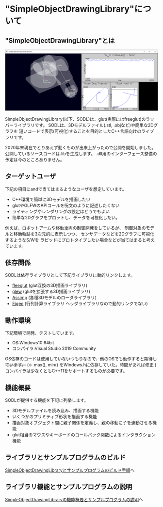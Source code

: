 
# "SimpleObjectDrawingLibrary"について

## "SimpleObjectDrawingLibrary"とは
![image_SODL_RobotAndGraph](fig/GraphPlot.PNG)

SimpleObjectDrawingLibrary(以下、SODL)は、glut(実際にはfreeglut)のラッパーライブラリです。
SODLは、3Dモデルファイル(.stl, .objなど)や簡単な2Dグラフを
短いコードで表示(可視化)することを目的としたC++言語向けのライブラリです。


2020年末現在でとりあえず動くものが出来上がったので公開を開始しました。公開しているソースコードは.libを生成します。
.dll用のインターフェース整備の予定は今のところありません。

## ターゲットユーザ
下記の項目にandで当てはまるようなユーザを想定しています。
- C++環境で簡単に3Dモデルを描画したい
- glutやGLFWのAPIコールを呪文のように記述したくない
- ライティングやレンダリングの設定はどうでもよい
- 簡単な2Dグラフをプロットし、データを可視化したい。

例えば、ロボットアームや移動車両の制御開発をしているが、
制御対象のモデルと移動軌跡を3次元的に表示しつつ、
センサデータなどを2Dグラフに可視化するようなS/Wを
ラピッドにプロトタイプしたい場合などが当てはまると考えています。

## 依存関係
SODLは依存ライブラリとして下記ライブラリに動的リンクします。
- [fleeglut](http://freeglut.sourceforge.net/) (glut互換の3D描画ライブラリ)
- [glew](http://glew.sourceforge.net/) (glutを拡張する3D描画ライブラリ)
- [Assimp](http://assimp.org/) (各種3Dモデルのローダライブラリ)
- [Eigen](https://eigen.tuxfamily.org/index.php?title=Main_Page) (行列計算ライブラリ ヘッダライブラリなので動的リンクでない)

## 動作環境
下記環境で開発、テストしています。
- OS:Windows10 64bit
- コンパイラ:Visual Studio 2019 Community

~~OS依存のコードは使用していないつもりなので、他のOSでも動作すると期待しています。~~ (← max(), min() をWindows.hに依存していた。時間があれば修正 )
コンパイラは少なくともC++11をサポートするものが必要です。


## 機能概要
SODLが提供する機能を下記に列挙します。
- 3Dモデルファイルを読み込み、描画する機能
- いくつかのプリミティブ形状を描画する機能
- 描画対象オブジェクト間に親子関係を定義し、親の移動に子を連動させる機能
- glut相当のマウスやキーボードのコールバック関数によるインタラクション機能

## ライブラリとサンプルプログラムのビルド
[SimpleObjectDrawingLibraryとサンプルプログラムのビルド手順](BuildLibraryAndSamples.md)へ

## ライブラリ機能とサンプルプログラムの説明
[SimpleObjectDrawingLibraryの機能概要とサンプルプログラムの説明](FunctionExplainedWithSamples.md)へ
